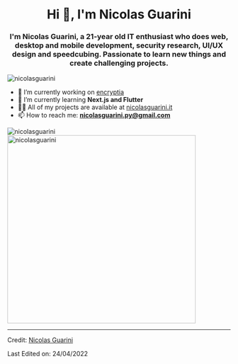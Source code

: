 <h1  align="center">Hi 👋, I'm Nicolas Guarini</h1>
<h3  align="center">I'm Nicolas Guarini, a 21-year old IT enthusiast who does web, desktop and mobile development, security research, UI/UX design and speedcubing. Passionate to learn new things and create challenging projects.</h3>

<p  align="left">  <img  src="https://komarev.com/ghpvc/?username=nicolasguarini"  alt="nicolasguarini"  />  </p>

- 🔭 I’m currently working on [encryptia](https://github.com/nicolasguarini/encryptia)
- 🌱 I’m currently learning **Next.js and Flutter**
- 👨‍💻 All of my projects are available at [nicolasguarini.it ](https://nicolasguarini.it)
- 📫 How to reach me: **nicolasguarini.py@gmail.com**

<img  align="left"  src="https://github-readme-stats.vercel.app/api/top-langs/?username=nicolasguarini&layout=compact&hide=html,jupyter%20notebook,css"  alt="nicolasguarini"/>
<img  src="https://github-readme-stats.vercel.app/api?username=nicolasguarini&show_icons=true" width="425px"  alt="nicolasguarini"  />

----

Credit: [Nicolas Guarini](https://github.com/nicolasguarini)

Last Edited on: 24/04/2022
